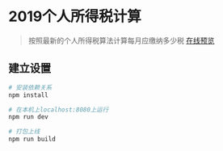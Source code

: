 # 2019个人所得税计算

> 按照最新的个人所得税算法计算每月应缴纳多少税
>[在线预览](https://ll527563266.github.io/income-tax-calculation-view/#/)

## 建立设置

``` bash
# 安装依赖关系
npm install

# 在本机上localhost:8080上运行
npm run dev

# 打包上线
npm run build
```
